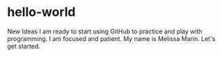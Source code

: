 # hello-world
New Ideas
I am ready to start using GitHub to practice and play with programming.  I am focused and patient. 
My name is Melissa Marin. Let's get started.
